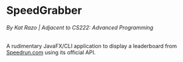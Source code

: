 # SpeedGrabber
###### By Kat Razo | Adjacent to *CS222: Advanced Programming*
A rudimentary JavaFX/CLI application to display a leaderboard from [Speedrun.com](https://speedrun.com) using its official API.
